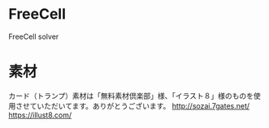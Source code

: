 # FreeCell
FreeCell solver

# 素材
カード（トランプ）素材は「無料素材倶楽部」様、「イラスト８」様のものを使用させていただいてます。ありがとうございます。
http://sozai.7gates.net/
https://illust8.com/
